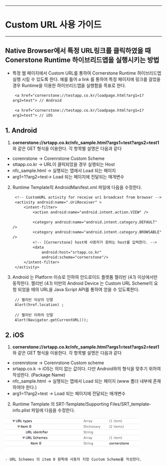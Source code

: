 <!--
layout: 'post'
section: 'Cornerstone Framework'
title: 'Custom URL 사용 가이드'
outline: 'Native Browser에서 특정 URL링크를 클릭하였을 때 Conerstone Runtime 하이브리드앱을 실행시키는 방법을 제공한다. '
date: '2012-11-16'
tagstr: 'runtime'
order: '[6, 6 , 6]'
thumbnail: '6.2.00.android.png'
-->

---------------------------

# Custom URL 사용 가이드 

---------------------------

## Native Browser에서 특정 URL링크를 클릭하였을 때 Conerstone Runtime 하이브리드앱을 실행시키는 방법 

 - 특정 웹 페이지에서 Custom URL를 통하여 Cornerstone Runtime 하이브리드앱 실행 시킬 수 있도록 한다. 
예를 틀어 a link 를 통하여 특정 페이지에 링크를 걸었을 경우 Runtime을 이용한 하이브리드앱을 실행함을 목표로 한다. 

		<a href="cornerstone://testapp.co.kr/loadpage.html?arg1=1?arg2=test"> // Android 

		<a href="cornerstone://testapp.co.kr/loadpage.html?arg1=1?arg2=test"> // iOS 

## 1. Android ##

1) **cornerstone://srtapp.co.kr/nfc_sample.html?args1=test?args2=test1** 와 같은 GET 형식을 이용한다. 
각 항목별 설명은 다음과 같다 

- corenrstone  -> Corenrstone Custom Scheme
- sttapp.co.kr -> URL이 클릭되었을 경우 실행되는 Host 
- nfc_sample.html -> 실행되는 앱에서 Load 되는 페이지 
- arg1=1?arg2=test-> Load 되는 페이지에 전달되는 매개변수 

2) Runtime Template의 AndroidManifest.xml 파일에 다음을 수정한다. 

		<!-- CustomURL activity for receive uri broadcast from browser -->
        <activity android:name=".UriReceiver" >
            <intent-filter>
                <action android:name="android.intent.action.VIEW" />

                <category android:name="android.intent.category.DEFAULT" />
                <category android:name="android.intent.category.BROWSABLE" />
				<!-- [Cornerstone] host에 사용자가 원하는 host를 입력한다. -->
				<data
                    android:host="srtapp.co.kr"
                    android:scheme="cornerstone"/>
            </intent-filter>
        </activity>


3) Android 는 Platform 이슈로 인하여 안드로이드 플랫폼 젤리빈 (4.1) 이상에서만 동작한다. 젤리빈 (4.1) 미만의 Android Device 는 Custom URL Scheme이 요청 되었을 때의 URL을 Java Script API를 통하여 얻을 수 있도록한다.

		// 젤리빈 이상의 단말 
		Alert(href.location) ; 

		// 젤리빈 이하의 단말 
		Alert(Navigator.getCurrentURL());

## 2. iOS ##

1) **cornerstone://srtapp.co.kr/nfc_sample.html?args1=test?args2=test1** 와 같은 GET 형식을 이용한다. 
각 항목별 설명은 다음과 같다 

- corenrstone      -> Corenrstone Custom scheme
- srtapp.co.k      -> iOS는 의미 없는 값이다. 다만 Android와의 형식을 맞추기 위하여 작성한다. (Package Name)  
- nfc_sample.html  -> 실행되는 앱에서 Load 되는 페이지 (www 폴더 내부에 존재하여야 한다.) 
- arg1=1?arg2=test -> Load 되는 페이지에 전달되는 매개변수 

2) Runtime Template 의 SRT-Template/Supporting Files/SRT_template-info.plist 파일에 다음을 수정한다. 

![Custom Scheme 작성](./images/customURL/ios1.png) 

	- URL Schemes 의 item 0 항목에 사용자 지정 Custom Scheme를 작성한다. 






